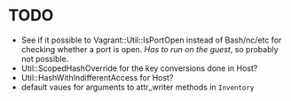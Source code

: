# TODO

- See if it possible to Vagrant::Util::IsPortOpen instead of Bash/nc/etc for
  checking whether a port is open.  *Has to run on the guest*, so probably not
  possible.
- Util::ScopedHashOverride for the key conversions done in Host?
- Util::HashWithIndifferentAccess for Host?
- default vaues for arguments to attr_writer methods in `Inventory`
